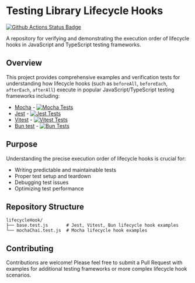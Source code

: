 # Testing Library Lifecycle Hooks

[![Github Actions Status Badge](https://github.com/kamuiroeru/testing-library-lifecycle-hooks/actions/workflows/run-all-scripts.yml/badge.svg)](https://github.com/kamuiroeru/testing-library-lifecycle-hooks/actions/workflows/run-all-scripts.yml)

A repository for verifying and demonstrating the execution order of lifecycle hooks in JavaScript and TypeScript testing frameworks.

## Overview

This project provides comprehensive examples and verification tests for understanding how lifecycle hooks (such as `beforeAll`, `beforeEach`, `afterEach`, `afterAll`) execute in popular JavaScript/TypeScript testing frameworks including:

- [Mocha](https://mochajs.org/) - [![Mocha Tests](https://example.com/mocha-badge)](https://example.com/mocha-actions)
- [Jest](https://jestjs.io/) - [![Jest Tests](https://example.com/jest-badge)](https://example.com/jest-actions)
- [Vitest](https://vitest.dev/) - [![Vitest Tests](https://example.com/vitest-badge)](https://example.com/vitest-actions)
- [Bun test](https://bun.sh/docs/cli/test) - [![Bun Tests](https://example.com/bun-badge)](https://example.com/bun-actions)

## Purpose

Understanding the precise execution order of lifecycle hooks is crucial for:
- Writing predictable and maintainable tests
- Proper test setup and teardown
- Debugging test issues
- Optimizing test performance

## Repository Structure

```
lifecycleHook/
├── base.test.js       # Jest, Vitest, Bun lifecycle hook examples
└── mochaChai.test.js  # Mocha lifecycle hook examples
```

## Contributing

Contributions are welcome! Please feel free to submit a Pull Request with examples for additional testing frameworks or more complex lifecycle hook scenarios.
